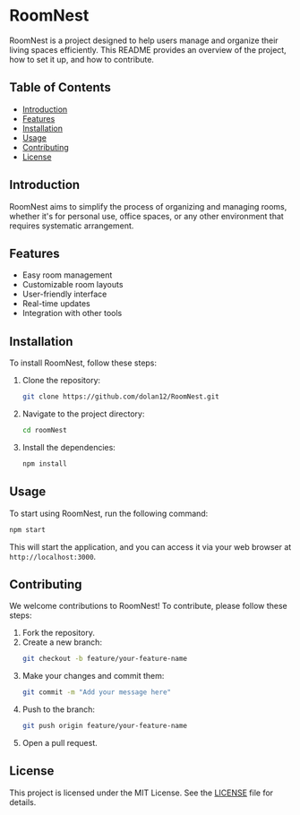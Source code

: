 # RoomNest

RoomNest is a project designed to help users manage and organize their living spaces efficiently. This README provides an overview of the project, how to set it up, and how to contribute.

## Table of Contents

- [Introduction](#introduction)
- [Features](#features)
- [Installation](#installation)
- [Usage](#usage)
- [Contributing](#contributing)
- [License](#license)

## Introduction

RoomNest aims to simplify the process of organizing and managing rooms, whether it's for personal use, office spaces, or any other environment that requires systematic arrangement.

## Features

- Easy room management
- Customizable room layouts
- User-friendly interface
- Real-time updates
- Integration with other tools

## Installation

To install RoomNest, follow these steps:

1. Clone the repository:
    ```bash
    git clone https://github.com/dolan12/RoomNest.git
    ```
2. Navigate to the project directory:
    ```bash
    cd roomNest
    ```
3. Install the dependencies:
    ```bash
    npm install
    ```

## Usage

To start using RoomNest, run the following command:
```bash
npm start
```
This will start the application, and you can access it via your web browser at `http://localhost:3000`.

## Contributing

We welcome contributions to RoomNest! To contribute, please follow these steps:

1. Fork the repository.
2. Create a new branch:
    ```bash
    git checkout -b feature/your-feature-name
    ```
3. Make your changes and commit them:
    ```bash
    git commit -m "Add your message here"
    ```
4. Push to the branch:
    ```bash
    git push origin feature/your-feature-name
    ```
5. Open a pull request.

## License

This project is licensed under the MIT License. See the [LICENSE](LICENSE) file for details.

